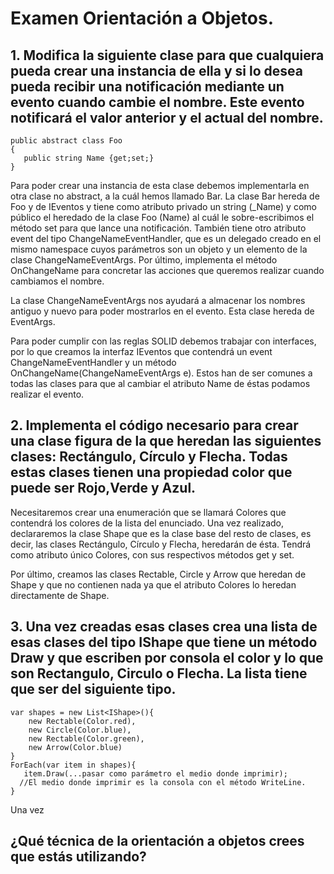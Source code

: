 # Examen Orientación a Objetos.

## 1. Modifica la siguiente clase para que cualquiera pueda crear una instancia de ella y si lo desea pueda recibir una notificación mediante un evento cuando cambie el nombre. Este evento notificará el valor anterior y el actual del nombre.

```
public abstract class Foo 
{
   public string Name {get;set;}
}
```

Para poder crear una instancia de esta clase debemos implementarla en otra clase no abstract, a la cuál hemos llamado Bar. La clase Bar hereda de Foo y de IEventos y tiene como atributo privado un string (_Name) y como público el heredado de la clase Foo (Name) al cuál le sobre-escribimos el método set para que lance una notificación. También tiene otro atributo event del tipo ChangeNameEventHandler, que es un delegado creado en el mismo namespace cuyos parámetros son un objeto y un elemento de la clase ChangeNameEventArgs. Por último, implementa el método OnChangeName para concretar las acciones que queremos realizar cuando cambiamos el nombre.

La clase ChangeNameEventArgs nos ayudará a almacenar los nombres antiguo y nuevo para poder mostrarlos en el evento. Esta clase hereda de EventArgs.

Para poder cumplir con las reglas SOLID debemos trabajar con interfaces, por lo que creamos la interfaz IEventos que contendrá un event ChangeNameEventHandler y un método OnChangeName(ChangeNameEventArgs e). Estos han de ser comunes a todas las clases para que al cambiar el atributo Name de éstas podamos realizar el evento.

## 2. Implementa el código necesario para crear una clase figura de la que heredan las siguientes clases: Rectángulo, Círculo y Flecha. Todas estas clases tienen una propiedad color que puede ser Rojo,Verde y Azul.

Necesitaremos crear una enumeración que se llamará Colores que contendrá los colores de la lista del enunciado. Una vez realizado, declararemos la clase Shape que es la clase base del resto de clases, es decir, las clases Rectángulo, Círculo y Flecha, heredarán de ésta. Tendrá como atributo único Colores, con sus respectivos métodos get y set. 

Por último, creamos las clases Rectable, Circle y Arrow que heredan de Shape y que no contienen nada ya que el atributo Colores lo heredan directamente de Shape.

## 3. Una vez creadas esas clases crea una lista de esas clases del tipo IShape que tiene un método Draw y que escriben por consola el color y lo que son Rectangulo, Circulo o Flecha. La lista tiene que ser del siguiente tipo. 

```
var shapes = new List<IShape>(){
    new Rectable(Color.red),
    new Circle(Color.blue),
    new Rectable(Color.green),
    new Arrow(Color.blue)
}
ForEach(var item in shapes){
   item.Draw(...pasar como parámetro el medio donde imprimir);
  //El medio donde imprimir es la consola con el método WriteLine.
}

```
Una vez

## ¿Qué técnica de la orientación a objetos crees que estás utilizando?





